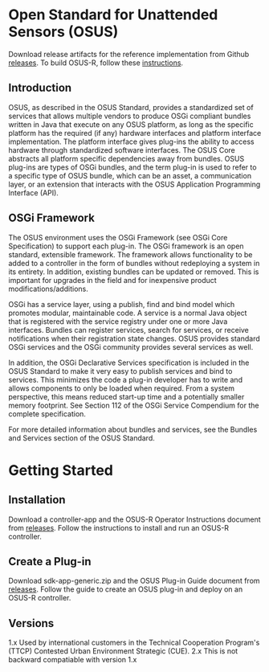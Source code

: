<!--
==============================================================================
 This software is part of the Open Standard for Unattended Sensors (OSUS)
 reference implementation (OSUS-R).

 To the extent possible under law, the author(s) have dedicated all copyright
 and related and neighboring rights to this software to the public domain
 worldwide. This software is distributed without any warranty.

 You should have received a copy of the CC0 Public Domain Dedication along
 with this software. If not, see
 <http://creativecommons.org/publicdomain/zero/1.0/>.
==============================================================================
-->

# Open Standard for Unattended Sensors (OSUS)
Download release artifacts for the reference implementation from Github [releases](https://github.com/ssg-udri/OSUS-R/releases).
To build OSUS-R, follow these [instructions](BUILD-README.md).

## Introduction
OSUS, as described in the OSUS Standard, provides a standardized set of services that allows multiple vendors to produce
OSGi compliant bundles written in Java that execute on any OSUS platform, as long as the specific platform has the
required (if any) hardware interfaces and platform interface implementation. The platform interface gives plug-ins the
ability to access hardware through standardized software interfaces. The OSUS Core abstracts all platform specific
dependencies away from bundles. OSUS plug-ins are types of OSGi bundles, and the term plug-in is used to refer to a
specific type of OSUS bundle, which can be an asset, a communication layer, or an extension that interacts with the
OSUS Application Programming Interface (API).

## OSGi Framework
The OSUS environment uses the OSGi Framework (see OSGi Core Specification) to support each plug-in. The OSGi framework
is an open standard, extensible framework. The framework allows functionality to be added to a controller in the form of
bundles without redeploying a system in its entirety. In addition, existing bundles can be updated or removed. This is
important for upgrades in the field and for inexpensive product modifications/additions.

OSGi has a service layer, using a publish, find and bind model which promotes modular, maintainable code. A service is a
normal Java object that is registered with the service registry under one or more Java interfaces. Bundles can register
services, search for services, or receive notifications when their registration state changes. OSUS provides standard
OSGi services and the OSGi community provides several services as well.

In addition, the OSGi Declarative Services specification is included in the OSUS Standard to make it very easy to publish
services and bind to services. This minimizes the code a plug-in developer has to write and allows components to only be
loaded when required. From a system perspective, this means reduced start-up time and a potentially smaller memory
footprint. See Section 112 of the OSGi Service Compendium for the complete specification.

For more detailed information about bundles and services, see the Bundles and Services section of the OSUS Standard.

# Getting Started

## Installation
Download a controller-app and the OSUS-R Operator Instructions document from [releases](https://github.com/ssg-udri/OSUS-R/releases).
Follow the instructions to install and run an OSUS-R controller.

## Create a Plug-in
Download sdk-app-generic.zip and the OSUS Plug-in Guide document from [releases](https://github.com/ssg-udri/OSUS-R/releases).
Follow the guide to create an OSUS plug-in and deploy on an OSUS-R controller.

## Versions
1.x Used by international customers in the Technical Cooperation Program's (TTCP) Contested Urban Environment Strategic (CUE).
2.x This is not backward compatiable with version 1.x
